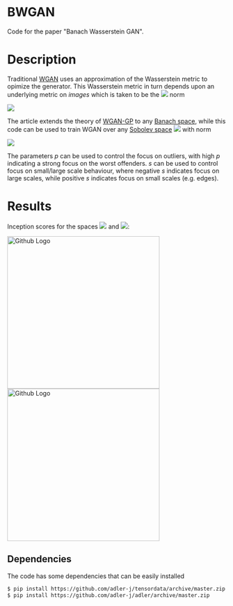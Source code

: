 # BWGAN
Code for the paper "Banach Wasserstein GAN".

# Description
Traditional [WGAN](https://arxiv.org/abs/1701.07875) uses an approximation of the Wasserstein metric to opimize the generator. This Wasserstein metric in turn depends upon an underlying metric on _images_ which is taken to be the <img src="https://latex.codecogs.com/svg.latex?%5Cell%5E2"> norm

<img src="https://latex.codecogs.com/svg.latex?%5C%7Cx%5C%7C_%7B2%7D%20%3D%20%5Cleft%28%20%5Csum_%7Bi%3D1%7D%5En%20x_i%5E2%20%5Cright%29%5E%7B1/2%7D">

The article extends the theory of [WGAN-GP](https://arxiv.org/abs/1704.00028) to any [Banach space](https://en.wikipedia.org/wiki/Banach_space), while this code can be used to train WGAN over any [Sobolev space](https://en.wikipedia.org/wiki/Sobolev_space) <img src="https://latex.codecogs.com/svg.latex?W%5E%7Bs%2C%20p%7D"> with norm

<img src="https://latex.codecogs.com/svg.latex?%5C%7Cf%5C%7C_%7BW%5E%7Bs%2C%20p%7D%7D%20%3D%20%5Cleft%28%20%5Cint_%7B%5COmega%7D%20%5Cleft%28%20%5Cmathcal%7BF%7D%5E%7B-1%7D%20%5Cleft%5B%20%281%20&plus;%20%7C%5Cxi%7C%5E2%29%5E%7Bs/2%7D%20%5Cmathcal%7BF%7D%20f%20%5Cright%5D%28x%29%20%5Cright%29%5Ep%20dx%20%5Cright%29%5E%7B1/p%7D">

The parameters _p_ can be used to control the focus on outliers, with high _p_ indicating a strong focus on the worst offenders. _s_ can be used to control focus on small/large scale behaviour, where negative _s_ indicates focus on large scales, while positive _s_ indicates focus on small scales (e.g. edges).

# Results

Inception scores for the spaces <img src="https://latex.codecogs.com/svg.latex?W%5E%7Bs%2C%202%7D"> and <img src="https://latex.codecogs.com/svg.latex?W%5E%7B0%2C%20p%7D">:

<img src="https://user-images.githubusercontent.com/2202312/40432213-7603b084-5ea9-11e8-894d-b28db89ba1b3.png" width="350" title="Github Logo"> <img src="https://user-images.githubusercontent.com/2202312/40432231-7de2a148-5ea9-11e8-87ec-979b090ab1f2.png" width="350" title="Github Logo">


Dependencies
------------
The code has some dependencies that can be easily installed

```bash
$ pip install https://github.com/adler-j/tensordata/archive/master.zip
$ pip install https://github.com/adler-j/adler/archive/master.zip
```
